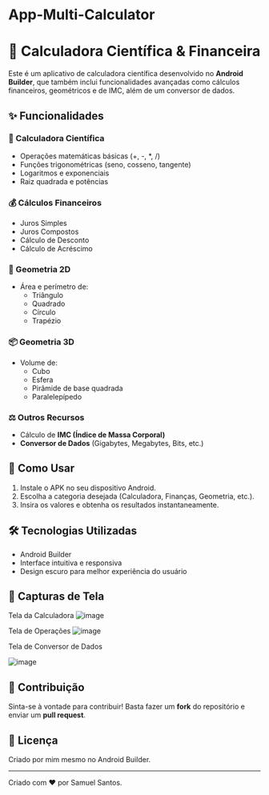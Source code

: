 ﻿# App-Multi-Calculator

# 📱 Calculadora Científica & Financeira

Este é um aplicativo de calculadora científica desenvolvido no **Android Builder**, que também inclui funcionalidades avançadas como cálculos financeiros, geométricos e de IMC, além de um conversor de dados.

## ✨ Funcionalidades

### 🧮 Calculadora Científica
- Operações matemáticas básicas (+, -, *, /)
- Funções trigonométricas (seno, cosseno, tangente)
- Logaritmos e exponenciais
- Raiz quadrada e potências

### 💰 Cálculos Financeiros
- Juros Simples
- Juros Compostos
- Cálculo de Desconto
- Cálculo de Acréscimo

### 📏 Geometria 2D
- Área e perímetro de:
  - Triângulo
  - Quadrado
  - Círculo
  - Trapézio

### 📦 Geometria 3D
- Volume de:
  - Cubo
  - Esfera
  - Pirâmide de base quadrada
  - Paralelepípedo

### ⚖️ Outros Recursos
- Cálculo de **IMC (Índice de Massa Corporal)**
- **Conversor de Dados** (Gigabytes, Megabytes, Bits, etc.)

## 📲 Como Usar
1. Instale o APK no seu dispositivo Android.
2. Escolha a categoria desejada (Calculadora, Finanças, Geometria, etc.).
3. Insira os valores e obtenha os resultados instantaneamente.

## 🛠 Tecnologias Utilizadas
- Android Builder
- Interface intuitiva e responsiva
- Design escuro para melhor experiência do usuário

## 📸 Capturas de Tela

Tela da Calculadora
![image](https://github.com/user-attachments/assets/da79c409-7944-4189-9090-beaffdffddf1)

Tela de Operações
![image](https://github.com/user-attachments/assets/284998bc-1ad9-42b7-ab45-e4c14bdb8eec)

Tela de Conversor de Dados

![image](https://github.com/user-attachments/assets/6564f67f-6ad7-4c6b-882b-77902d8fe5b0)





## 🚀 Contribuição
Sinta-se à vontade para contribuir! Basta fazer um **fork** do repositório e enviar um **pull request**.

## 📄 Licença
Criado por mim mesmo no Android Builder.

---
Criado com ❤️ por Samuel Santos.

